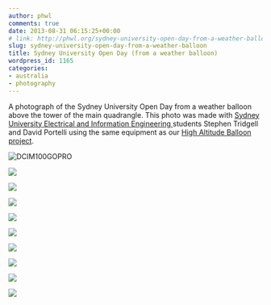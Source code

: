 ```yaml
---
author: phwl
comments: true
date: 2013-08-31 06:15:25+00:00
# link: http://phwl.org/sydney-university-open-day-from-a-weather-balloon/
slug: sydney-university-open-day-from-a-weather-balloon
title: Sydney University Open Day (from a weather balloon)
wordpress_id: 1165
categories:
- australia
- photography
---
```


A photograph of the Sydney University Open Day from a weather balloon above the tower of the main quadrangle. This photo was made with [Sydney University Electrical and Information Engineering ](http://www.ee.usyd.edu.au)students Stephen Tridgell and David Portelli using the same equipment as our [High Altitude Balloon project](http://www.phwl.org/high-altitude-balloon-launch-1/).

![DCIM100GOPRO](http://www.phwl.org/wp-content/uploads/2013/08/GOPR7514.jpg)

<!-- more -->

![](http://www.phwl.org/wp-content/uploads/2013/08/GOPR7063.jpg)

![](http://www.phwl.org/wp-content/uploads/2013/08/GOPR7319.jpg)

![](http://www.phwl.org/wp-content/uploads/2013/08/GOPR7344.jpg)

![](http://www.phwl.org/wp-content/uploads/2013/08/GOPR7374.jpg)

![](http://www.phwl.org/wp-content/uploads/2013/08/GOPR7395.jpg)

![](http://www.phwl.org/wp-content/uploads/2013/08/GOPR7402.jpg)

![](http://www.phwl.org/wp-content/uploads/2013/08/GOPR7463.jpg)

![](http://www.phwl.org/wp-content/uploads/2013/08/GOPR7514.jpg)

![](http://www.phwl.org/wp-content/uploads/2013/08/GOPR7612.jpg)



